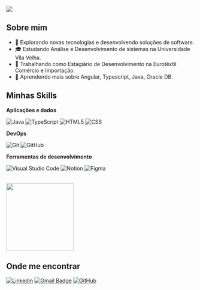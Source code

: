 ![](https://komarev.com/ghpvc/?username=jfrassi&color=006bed)

## Sobre mim

- 🤔 Explorando novas tecnologias e desenvolvendo soluções de software.
- 🎓 Estudando Análise e Desenvolvimento de sistemas na Universidade Vila Velha.
- 💼 Trabalhando como Estagiário de Desenvolvimento na Eurotêxtil Comércio e Importação.
- 🌱 Aprendendo mais sobre Angular, Typescript, Java, Oracle DB.

## Minhas Skills

**Aplicações e dados**

![Java](https://img.shields.io/badge/-Java-333333?style=for-the-badge&logo=Java&logoColor=007396)
![TypeScript](https://img.shields.io/badge/TypeScript-007ACC?style=for-the-badge&logo=typescript&logoColor=white)
![HTML5](https://img.shields.io/badge/-HTML5-333333?style=for-the-badge&logo=HTML5)
![CSS](https://img.shields.io/badge/-CSS-007ACC?style=for-the-badge=CSS&logoColor=1572B6)


**DevOps**

![Git](https://img.shields.io/badge/-Git-333333?style=for-the-badge&logo=git)
![GitHub](https://img.shields.io/badge/-GitHub-333333?style=for-the-badge&logo=github)

**Ferramentas de desenvolvimento**

![Visual Studio Code](https://img.shields.io/badge/-Visual%20Studio%20Code-007ACC?style=for-the-badge&logo=visual-studio-code&logoColor=3333)
![Notion](https://img.shields.io/badge/-Notion-FFFFFF?style=for-the-badge&logo=notion&logoColor=black)
![Figma](https://img.shields.io/badge/-Figma-333333?style=for-the-badge&logo=figma&logoColor=993399)

<br/>

<a href="https://github.com/jfrassi" title="Perfil do João">
  <img height="180em" src="https://github-readme-stats.vercel.app/api?username=jfrassi&theme=dracula&show_icons=true" />
</a>

## Onde me encontrar

[![Linkedin](https://img.shields.io/badge/-joao-frassi-blue?style=for-the-badge-square&logo=Linkedin&logoColor=white&link=https://www.linkedin.com/in/joao-frassi/)](https://www.linkedin.com/in/joao-frassi/)
[![Gmail Badge](https://img.shields.io/badge/-joaofrassi.dev-006bed?style=for-the-badge-square&logo=Gmail&logoColor=white&link=mailto:joaofrassi.dev@gmail.com)](mailto:joaofrassi.dev@gmail.com)
[![GitHub](https://img.shields.io/github/followers/jfrassi?label=follow&style=social)](github.com/jfrassi)
